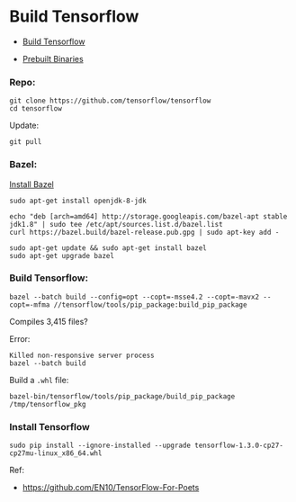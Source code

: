 # Build Tensorflow

* [Build Tensorflow](https://www.tensorflow.org/install/install_sources#clone_the_tensorflow_repository)

* [Prebuilt Binaries](https://github.com/lakshayg/tensorflow-build)

### Repo:
    
    git clone https://github.com/tensorflow/tensorflow 
    cd tensorflow

Update:

    git pull

### Bazel:

[Install Bazel](https://docs.bazel.build/versions/master/install-ubuntu.html#install-with-installer-ubuntu)

    sudo apt-get install openjdk-8-jdk

    echo "deb [arch=amd64] http://storage.googleapis.com/bazel-apt stable jdk1.8" | sudo tee /etc/apt/sources.list.d/bazel.list
    curl https://bazel.build/bazel-release.pub.gpg | sudo apt-key add -

    sudo apt-get update && sudo apt-get install bazel
    sudo apt-get upgrade bazel

### Build Tensorflow:

    bazel --batch build --config=opt --copt=-msse4.2 --copt=-mavx2 --copt=-mfma //tensorflow/tools/pip_package:build_pip_package

Compiles 3,415 files?
    
Error:

    Killed non-responsive server process
    bazel --batch build 

Build a `.whl` file:
    
    bazel-bin/tensorflow/tools/pip_package/build_pip_package /tmp/tensorflow_pkg

### Install Tensorflow

    sudo pip install --ignore-installed --upgrade tensorflow-1.3.0-cp27-cp27mu-linux_x86_64.whl

Ref:

* https://github.com/EN10/TensorFlow-For-Poets
